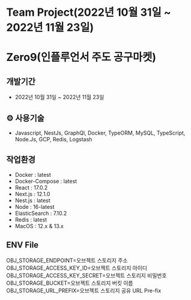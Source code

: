 # Team Project(2022년 10월 31일 ~ 2022년 11월 23일)

# Zero9(인플루언서 주도 공구마켓)

## 개발기간
  - 2022년 10월 31일 ~ 2022년 11월 23일
  
## ⚙️ 사용기술
  - Javascript, NestJs, GraphQl, Docker, TypeORM, MySQL, TypeScript, Node.Js, GCP, Redis, Logstash

## 작업환경
- Docker : latest
- Docker-Compose : latest
- React : 17.0.2
- Next.js : 12.1.0
- Nest.js : latest
- Node : 16-latest
- ElasticSearch : 7.10.2
- Redis : latest
- MacOS : 12.x & 13.x

## ENV File

OBJ_STORAGE_ENDPOINT=오브젝트 스토리지 주소
OBJ_STORAGE_ACCESS_KEY_ID=오브젝트 스토리지 아이디
OBJ_STORAGE_ACCESS_KEY_SECRET=오브젝트 스토리지 비밀번호
OBJ_STORAGE_BUCKET=오브젝트 스토리지 버킷 이름
OBJ_STORAGE_URL_PREFIX=오브젝트 스토리지 공유 URL Pre-fix
